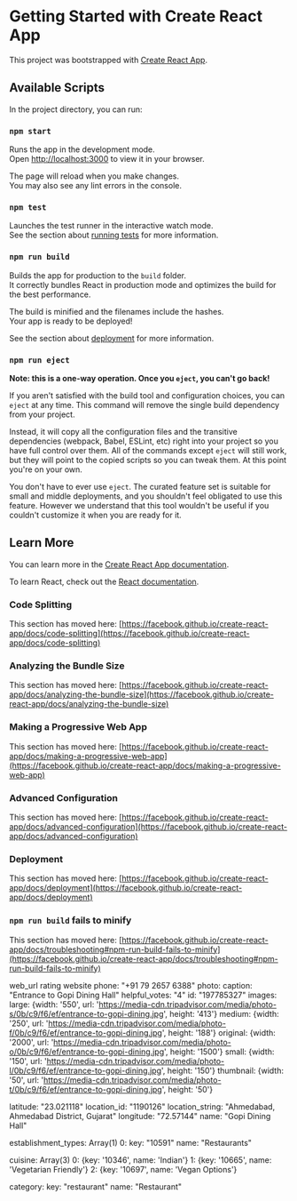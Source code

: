 # Getting Started with Create React App

This project was bootstrapped with [Create React App](https://github.com/facebook/create-react-app).

## Available Scripts

In the project directory, you can run:

### `npm start`

Runs the app in the development mode.\
Open [http://localhost:3000](http://localhost:3000) to view it in your browser.

The page will reload when you make changes.\
You may also see any lint errors in the console.

### `npm test`

Launches the test runner in the interactive watch mode.\
See the section about [running tests](https://facebook.github.io/create-react-app/docs/running-tests) for more information.

### `npm run build`

Builds the app for production to the `build` folder.\
It correctly bundles React in production mode and optimizes the build for the best performance.

The build is minified and the filenames include the hashes.\
Your app is ready to be deployed!

See the section about [deployment](https://facebook.github.io/create-react-app/docs/deployment) for more information.

### `npm run eject`

**Note: this is a one-way operation. Once you `eject`, you can't go back!**

If you aren't satisfied with the build tool and configuration choices, you can `eject` at any time. This command will remove the single build dependency from your project.

Instead, it will copy all the configuration files and the transitive dependencies (webpack, Babel, ESLint, etc) right into your project so you have full control over them. All of the commands except `eject` will still work, but they will point to the copied scripts so you can tweak them. At this point you're on your own.

You don't have to ever use `eject`. The curated feature set is suitable for small and middle deployments, and you shouldn't feel obligated to use this feature. However we understand that this tool wouldn't be useful if you couldn't customize it when you are ready for it.

## Learn More

You can learn more in the [Create React App documentation](https://facebook.github.io/create-react-app/docs/getting-started).

To learn React, check out the [React documentation](https://reactjs.org/).

### Code Splitting

This section has moved here: [https://facebook.github.io/create-react-app/docs/code-splitting](https://facebook.github.io/create-react-app/docs/code-splitting)

### Analyzing the Bundle Size

This section has moved here: [https://facebook.github.io/create-react-app/docs/analyzing-the-bundle-size](https://facebook.github.io/create-react-app/docs/analyzing-the-bundle-size)

### Making a Progressive Web App

This section has moved here: [https://facebook.github.io/create-react-app/docs/making-a-progressive-web-app](https://facebook.github.io/create-react-app/docs/making-a-progressive-web-app)

### Advanced Configuration

This section has moved here: [https://facebook.github.io/create-react-app/docs/advanced-configuration](https://facebook.github.io/create-react-app/docs/advanced-configuration)

### Deployment

This section has moved here: [https://facebook.github.io/create-react-app/docs/deployment](https://facebook.github.io/create-react-app/docs/deployment)

### `npm run build` fails to minify

This section has moved here: [https://facebook.github.io/create-react-app/docs/troubleshooting#npm-run-build-fails-to-minify](https://facebook.github.io/create-react-app/docs/troubleshooting#npm-run-build-fails-to-minify)






web_url
rating
website
phone: "+91 79 2657 6388"
photo:
caption: "Entrance to Gopi Dining Hall"
helpful_votes: "4"
id: "197785327"
images:
large: {width: '550', url: 'https://media-cdn.tripadvisor.com/media/photo-s/0b/c9/f6/ef/entrance-to-gopi-dining.jpg', height: '413'}
medium: {width: '250', url: 'https://media-cdn.tripadvisor.com/media/photo-f/0b/c9/f6/ef/entrance-to-gopi-dining.jpg', height: '188'}
original: {width: '2000', url: 'https://media-cdn.tripadvisor.com/media/photo-o/0b/c9/f6/ef/entrance-to-gopi-dining.jpg', height: '1500'}
small: {width: '150', url: 'https://media-cdn.tripadvisor.com/media/photo-l/0b/c9/f6/ef/entrance-to-gopi-dining.jpg', height: '150'}
thumbnail: {width: '50', url: 'https://media-cdn.tripadvisor.com/media/photo-t/0b/c9/f6/ef/entrance-to-gopi-dining.jpg', height: '50'}



latitude: "23.021118"
location_id: "1190126"
location_string: "Ahmedabad, Ahmedabad District, Gujarat"
longitude: "72.57144"
name: "Gopi Dining Hall"


establishment_types: Array(1)
0:
key: "10591"
name: "Restaurants"


cuisine: Array(3)
0: {key: '10346', name: 'Indian'}
1: {key: '10665', name: 'Vegetarian Friendly'}
2: {key: '10697', name: 'Vegan Options'}


category:
key: "restaurant"
name: "Restaurant"